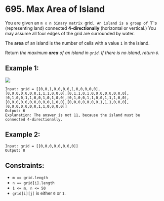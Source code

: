 ﻿# 695. Max Area of Island

You are given an `m x n binary matrix `grid`. An island is a group of `1`'s (representing land) connected **4-directionally** (horizontal or vertical.) 
You may assume all four edges of the grid are surrounded by water.

The **area** of an island is the number of cells with a value `1` in the island.

Return *the maximum **area** of an island in `grid`. If there is no island, return `0`*.


## Example 1:

![](https://assets.leetcode.com/uploads/2021/05/01/maxarea1-grid.jpg)

```
Input: grid = [[0,0,1,0,0,0,0,1,0,0,0,0,0],[0,0,0,0,0,0,0,1,1,1,0,0,0],[0,1,1,0,1,0,0,0,0,0,0,0,0],[0,1,0,0,1,1,0,0,1,0,1,0,0],[0,1,0,0,1,1,0,0,1,1,1,0,0],[0,0,0,0,0,0,0,0,0,0,1,0,0],[0,0,0,0,0,0,0,1,1,1,0,0,0],[0,0,0,0,0,0,0,1,1,0,0,0,0]]
Output: 6
Explanation: The answer is not 11, because the island must be connected 4-directionally.
```

## Example 2:

```
Input: grid = [[0,0,0,0,0,0,0,0]]
Output: 0
```

## Constraints:

 - `m == grid.length`
 - `n == grid[i].length`
 - `1 <= m, n <= 50`
 - `grid[i][j]` is either `0` or `1`.
